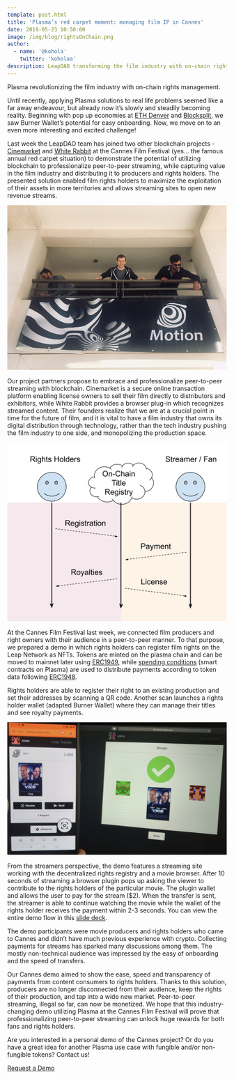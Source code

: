 ```yaml
---
template: post.html
title: 'Plasma’s red carpet moment: managing film IP in Cannes'
date: 2019-05-23 10:50:00
image: /img/blog/rightsOnChain.png
author:
  - name: '@kohola'
    twitter: 'koholaa'
description: LeapDAO transforming the film industry with on-chain rights management.
---
```


Plasma revolutionizing the film industry with on-chain rights management.

Until recently, applying Plasma solutions to real life problems seemed like a far away endeavour, but already now it’s slowly and steadily becoming reality. Beginning with pop up economies at [ETH Denver](https://medium.com/gitcoin/burner-wallet-at-ethdenver-was-faa3851ea833) and [Blocksplit](https://leapdao.org/blog/SunDAI-power-Blocksplit-2019/), we saw Burner Wallet’s potential for easy onboarding. Now, we move on to an even more interesting and excited challenge! 

Last week the LeapDAO team has joined two other blockchain projects - [Cinemarket](https://www.cinemarket.io/) and [White Rabbit](https://whiterabbit.one/) at the Cannes Film Festival (yes... the famous annual red carpet situation) to demonstrate the potential of utilizing blockchain to professionalize peer-to-peer streaming, while capturing value in the film industry and distributing it to producers and rights holders. The presented solution enabled film rights holders to maximize the exploitation of their assets in more territories and allows streaming sites to open new revenue streams.

<img src="/img/blog/motion.jpg" alt="Motion Banner">


Our project partners propose to embrace and professionalize peer-to-peer streaming with blockchain. Cinemarket is a secure online transaction platform enabling license owners to sell their film directly to distributors and exhibitors, while White Rabbit provides a browser plug-in which recognizes streamed content. Their founders realize that we are at a crucial point in time for the future of film, and it is vital to have a film industry that owns its digital distribution through technology, rather than the tech industry pushing the film industry to one side, and monopolizing the production space. 


<img src="/img/blog/cannesFlow.png" alt="Demo Flow">

At the Cannes Film Festival last week, we connected film producers and right owners with their audience in a peer-to-peer manner. To that purpose, we prepared a demo in which rights holders can register film rights on the Leap Network as NFTs.  Tokens are minted on the plasma chain and can be moved to mainnet later using [ERC1949](https://ethresear.ch/t/a-distributed-breeding-function/5264), while [spending conditions](https://docs.leapdao.org/spending-conditions/) (smart contracts on Plasma) are used to distribute payments according to token data following [ERC1948](https://github.com/ethereum/EIPs/blob/42672f8d1e0fd85e421b6263f01414ecc9ae7634/EIPS/eip-1948.md).

Rights holders are able to register their right to an existing production and set their addresses by scanning a QR code. Another scan launches a rights holder wallet (adapted Burner Wallet) where they can manage their titles and see royalty payments.

<img src="/img/blog/cannesPhone.png" alt="Rightsholder wallet">

From the streamers perspective, the demo features a streaming site working with the decentralized rights registry and a movie browser. After 10 seconds of streaming a browser plugin pops up asking the viewer to contribute to the rights holders of the particular movie. The plugin wallet and allows the user to pay for the stream ($2). When the transfer is sent, the streamer is able to continue watching the movie while the wallet of the rights holder receives the payment within 2-3 seconds. You can view the entire demo flow in this [slide deck](https://docs.google.com/presentation/d/1QabUcFLZQLx3VS9e-QRiF-EmTk5tYjbiII-zlROVC4Q). 

The demo participants were movie producers and rights holders who came to Cannes and didn’t have much previous experience with crypto. Collecting payments for streams has sparked many discussions among them. The mostly non-technical audience was impressed by the easy of onboarding and the speed of transfers.

Our Cannes demo aimed to show the ease, speed and transparency of payments from content consumers to rights holders. Thanks to this solution, producers are no longer disconnected from their audience, keep the rights of their production, and tap into a wide new market. Peer-to-peer streaming, illegal so far, can now be monetized. We hope that this industry-changing demo utilizing Plasma at the Cannes Film Festival will prove that professionalizing peer-to-peer streaming can unlock huge rewards for both fans and rights holders. 

Are you interested in a personal demo of the Cannes project? Or do you have a great idea for another Plasma use case with fungible and/or non-fungible tokens? Contact us!

<p>
  <a href="https://docs.google.com/forms/d/e/1FAIpQLSdfd8S-RC8PovdDoU51mSMwQc1OBrlXsZulBvzSKamaIsI9iQ/viewform" target="_blank" rel="noopener noreferrer" class="button button-primary">
    Request a Demo
  </a>
</p>


